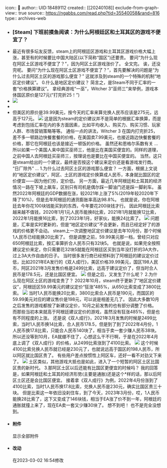 icon:: 💾
author:: UID:18489112
created:: [[20240108]]
exclude-from-graph-view:: true
source:: https://ngabbs.com/read.php?tid=35540058&rand=816
type:: archives-web

- ### \[Steam\] 下班前摸鱼阅读：为什么阿根廷区和土耳其区的游戏不便宜了？
- 最近有很多坛友反馈，steam上的阿根廷区游戏和土耳其区游戏价格大幅上涨，甚至有的时候要比中国大陆区(以下简称“国区”)还要贵。
  要问“为什么现在阿区土区游戏不便宜了？”，因为阿区土区游戏涨价了。
  全文完。
  诶，还没完呢。
  要问“为什么现在阿区土区游戏不便宜了？”，首先要解决的问题是“为什么过去阿区土区的游戏那么便宜？”
  这就涉及到steam的一个特殊的机制“地区定价建议”。
  0.什么是地区定价建议？
  简言之，是Steam不同于汇率的一套“价格换算建议”。
  拿经典游戏“一巫”，Witcher 3“巫师三”来举例，游戏本体国区原价是127元(“打完折25！”)
- ![](../assets/2024/biQ9tzs-hvnhKlT3cSxh-58.png)
-
- 但美区的原价是39.99美元，按今天的汇率来算兑换人民币应该是275元，远高于127元。
  ![](../assets/2024/biQ9tzt-51u0KqT3cSxu-5d.png)
  这是因为steam的定价建议并不是简单的根据汇率换算，而是考虑到包括汇率在内的多方面因素，比如平均收入、购买力、购买习惯、玩家人群、市场营销策略等等。
  通俗一点的讲法，Witcher 3 在国内打完折25，差不多一顿路边快餐套餐的价格，在美国卖7.99美元，也接近路边快餐套餐的价格，那它在阿根廷也该是接近一顿饭的价格。
  虽然还和恩格尔系数有关 ...
  所以如果一个美国人来中国买巫师三，他是比在美国买便宜的。同样的道理，之前中国人去阿根廷买巫师三，按理说也是要比在中国买便宜的。
  当然，这只是steam给出的一个建议，最终是否按这个建议来定价还是看游戏发行商。
  “日厂除外” ...
  1.为什么过去阿区土区的游戏那么便宜？
  一方面，根据上文说的“地区定价建议”，阿区、土区的游戏定价换算成人民币，本身就比国区的定价便宜——因为他们穷，定价低。
  另一方面，最近几年阿根廷和土耳其的经济情况一路在下坡上飙车，区别只有司机是偶尔踩一脚油门还是踩一脚刹车。
  虽然2022年阿根廷的GDP数据在涨，较2021年上涨了5%(2019年较2020年下降了10%)，但是去年阿根廷的通货膨胀率高达98.8%。
  也就是说，你在阿根廷去年你花100块钱能买到的东西，今年要花200块钱才行。
  因此阿根廷比索越来越不值钱，2020年1月1元人民币能换8比索，2021年1月就能换12比索，2022年1月能换16比索，到了2023年1月，好家伙，能换24比索了。
  ![](../assets/2024/biQ1g5c-i15wK1dT3cSlp-jg.png)
  问题是，汇率是实时更新的，但是“地区定价建议”不会更新，而且已经定好了的游戏的价格更不会动。
  steam上一次调整地区定价建议是去年10月份，那个时候1人民币已经能换20比索了。
  但是调整之前，59.99美元那一档，曾经只对应650阿根廷比索，按汇率算折合人民币只有32块5。
  也就是说，如果完全按照建议定价来定，你只需要花32块5就能在阿根廷区买到当年没打折的3A大作，过上3A大作自由的日子。
  当时很多发行商已经预料到了阿根廷的建议定价过低，比如2021年EA发行的《双人成行》，美区价格39.99美元，国区198人民币，阿区2021年3月发售价格是2499比索，远高于建议定价了，但当时合人民币是178.5元，还是比国区便宜。
  ![](../assets/2024/biQm4h-3348K1iT3cSxt-fg.png)
  但是之后，又发生了什么呢？
  2.为什么现在阿区土区的游戏变贵了？
  2022年10月，steam终于更新了“地区定价建议”，阿根廷区59.99美元的建议定价“狂涨”485%，从650比索变成了3800比索。
  ![](../assets/2024/biQ9usg-59fhKzT1kSff-1q.jpg)
  当时1人民币能换20比索，3800比索合人民币是190元，而国区的59.99美元对应的建议售价是198元，可以说是相差无几了。
  因此大多数10月之后发售的游戏都按了新建议定价，10月之前发售的也有部分调整了价格。
  而那些当初本来就高于阿根廷建议定价的游戏，虽然没有狂涨485%，但是也有不同程度的上涨。
  还是说《双人成行》，2021年3月发售的时候是2499比索，当时1人民币换14比索，合人民币178.5，但是到了到了2022年4月份，1人民币换17.8比索，只能合人民币140块了，相当于卖一套少赚人民币38块。
  所以还没等到10月，EA就绷不住了，心想这么干不行啊，于是在2022年4月底上调了《双人成行》的价格，从2499比索涨到了4100比索。
  ![](../assets/2024/biQ9tzt-e2rjK1jT3cSxf-fm.png)
  这个时候4100比索兑换人民币就已经是230元了，也就说远高于国区的198人民币，所以阿区就比国区贵了。
  有些用户差点按惯性上阿区车，还好一看不对劲又下来了。
  ![](../assets/2024/biQ9u39-gqjkKkT1kSch-8a.png)
  土区类似，其他游戏大抵也是如此，进入了一个短暂的阿区土区比国区贵的新时代。
  3.那阿区土区以后还能有比国区更便宜的时候吗？
  我的回答是，如果阿根廷和土耳其的经济形势(主要是通胀)还是这个\*样的话，那以后阿区土区还是会比国区便宜。
  接着拿《双人成行》为例，2022年4月份涨到了4100比索，当时1人民币换17.8比索，兑换人民币是230元，确实比国区贵三十块。
  但是比索这一年依旧没刹住车，到了今天，2023年3月份，哎，1人民币能换28比索了，这下又变成了146块钱，相当于EA涨了价不到一年，阿根廷的通胀就撞上来了，现在EA卖一套又少赚30块了。
  想不到吧！
  也不是完全没想到。
- #### 附件
  显示全部附件
- #### 改动
  在2023-03-02 16:54修改